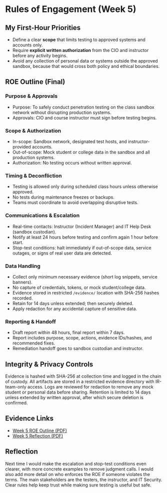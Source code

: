 # Rules of Engagement (Week 5)

## My First-Hour Priorities
- Define a clear **scope** that limits testing to approved systems and accounts only.  
- Require **explicit written authorization** from the CIO and instructor before any activity begins.  
- Avoid any collection of personal data or systems outside the approved sandbox, because that would cross both policy and ethical boundaries.  

## ROE Outline (Final)
### Purpose & Approvals
- Purpose: To safely conduct penetration testing on the class sandbox network without disrupting production systems.  
- Approvals: CIO and course instructor must sign before testing begins.  

### Scope & Authorization
- In-scope: Sandbox network, designated test hosts, and instructor-provided accounts.  
- Out-of-scope: Mock student or college data in the sandbox and all production systems.  
- Authorization: No testing occurs without written approval.  

### Timing & Deconfliction
- Testing is allowed only during scheduled class hours unless otherwise approved.  
- No tests during maintenance freezes or backups.  
- Teams must coordinate to avoid overlapping disruptive tests.  

### Communications & Escalation
- Real-time contacts: Instructor (Incident Manager) and IT Help Desk (sandbox custodian).  
- Notify at least 24 hours before testing and confirm again 1 hour before start.  
- Stop-test conditions: halt immediately if out-of-scope data, service outages, or signs of real user data are detected.  

### Data Handling
- Collect only minimum necessary evidence (short log snippets, service banners).  
- No capture of credentials, tokens, or mock student/college data.  
- Evidence stored in restricted `/evidence/` location with SHA-256 hashes recorded.  
- Retain for 14 days unless extended; then securely deleted.  
- Apply redaction for any accidental capture of sensitive data.  

### Reporting & Handoff
- Draft report within 48 hours, final report within 7 days.  
- Report includes purpose, scope, actions, evidence IDs/hashes, and recommended fixes.  
- Remediation handoff goes to sandbox custodian and instructor.  

## Integrity & Privacy Controls
Evidence is hashed with SHA-256 at collection time and logged in the chain of custody. All artifacts are stored in a restricted evidence directory with IR-team-only access. Logs are reviewed for redaction to remove any mock student or personal data before sharing. Retention is limited to 14 days unless extended by written approval, after which secure deletion is confirmed.  

## Evidence Links
- [Week 5 ROE Outline (PDF)](/CYBR2100_ROE_Outline_W05_HoldenClayton.pdf)  
- [Week 5 Reflection (PDF)](/CYBR2100_Reflection_W05_HoldenClayton.pdf)  

## Reflection
Next time I would make the escalation and stop-test conditions even clearer, with more concrete examples to remove judgment calls. I would also add more detail on who enforces the ROE if someone violates the terms. The main stakeholders are the testers, the instructor, and IT Security. Clear rules help keep trust while making sure testing is useful but safe.  

